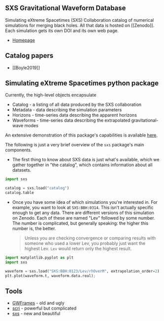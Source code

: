 ## SXS Gravitational Waveform Database

Simulating eXtreme Spacetimes (SXS) Collaboration catalog of numerical simulations for merging black holes. All that data is hosted on [[Zenodo]]. Each simulation gets its own DOI and its own web page.

- [Homepage](https://data.black-holes.org/waveforms/index.html)


## Catalog papers

- [[Boyle2019]]

## Simulating eXtreme Spacetimes python package

Currently, the high-level objects encapsulate

- Catalog - a listing of all data produced by the SXS collaboration
- Metadata - data describing the simulation parameters
- Horizons - time-series data describing the apparent horizons
- Waveforms - time-series data describing the extrapolated gravitational-wave modes

An extensive demonstration of this package's capabilities is available [here](https://mybinder.org/v2/gh/moble/sxs_notebooks/master).

The following is just a very brief overview of the `sxs` package's main components.

- The first thing to know about SXS data is just what's available, which we gather together in "the catalog", which contains information about all datasets.

```python
import sxs

catalog = sxs.load("catalog")
catalog.table
```

- Once you have some idea of which simulations you're interested in. For example, you want to look at `SXS:BBH:0314`. This isn't actually specific enough to get any data. There are different versions of this simulation on Zenodo. Each of these are named "Lev" followed by some number. The number is complicated, but generally speaking: the higher this number is, the better.

	> Unless you are checking convergence or comparing results with someone who used a lower Lev, you probably just want the highest Lev. `Lev` would return only the highest result.

```python
import matplotlib.pyplot as plt
import sxs

waveform = sxs.load("SXS:BBH:0123/Lev/rhOverM", extrapolation_order=2)
plt.plot(waveform.t, waveform.data.real);
```

## Tools

-   [GWFrames](https://github.com/moble/GWFrames) - old and ugly
-   [scri](https://github.com/moble/scri) - powerful but complicated
-   [sxs](https://github.com/sxs-collaboration/sxs) - new and beautiful
